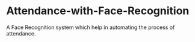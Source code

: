 # Attendance-with-Face-Recognition
A Face Recognition system which help in automating the process of attendance. 
